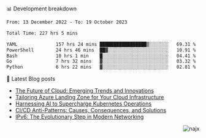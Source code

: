 📊 Development breakdown
<!--START_SECTION:waka-->

```txt
From: 13 December 2022 - To: 19 October 2023

Total Time: 227 hrs 5 mins

YAML              157 hrs 24 mins █████████████████▒░░░░░░░   69.31 %
PowerShell        24 hrs 46 mins  ██▓░░░░░░░░░░░░░░░░░░░░░░   10.91 %
Bash              10 hrs 1 min    █░░░░░░░░░░░░░░░░░░░░░░░░   04.41 %
Go                7 hrs 32 mins   ▓░░░░░░░░░░░░░░░░░░░░░░░░   03.32 %
Python            6 hrs 22 mins   ▓░░░░░░░░░░░░░░░░░░░░░░░░   02.81 %
```

<!--END_SECTION:waka-->

📕 Latest Blog posts

<!-- BLOG-POST-LIST:START -->
- [The Future of Cloud: Emerging Trends and Innovations](https://najx.dev/the-future-of-cloud-emerging-trends-and-innovations/)
- [Tailoring Azure Landing Zone for Your Cloud Infrastructure](https://najx.dev/tailoring-your-azure-landing-zone-for-cloud-infrastructure/)
- [Harnessing AI to Supercharge Kubernetes Operations](https://najx.dev/harnessing-ai-to-supercharge-kubernetes-operations/)
- [CI/CD Anti-Patterns: Causes, Consequences, and Solutions](https://najx.dev/cicd-anti-patterns/)
- [IPv6: The Evolutionary Step in Modern Networking](https://najx.dev/why-ipv6-is-the-future/)
<!-- BLOG-POST-LIST:END -->

<p align="right">
  <img src="https://komarev.com/ghpvc/?username=najx&label=GitHub%20Profile%20Views&color=yellow&style=flat" alt="najx" />
</p align="center">
